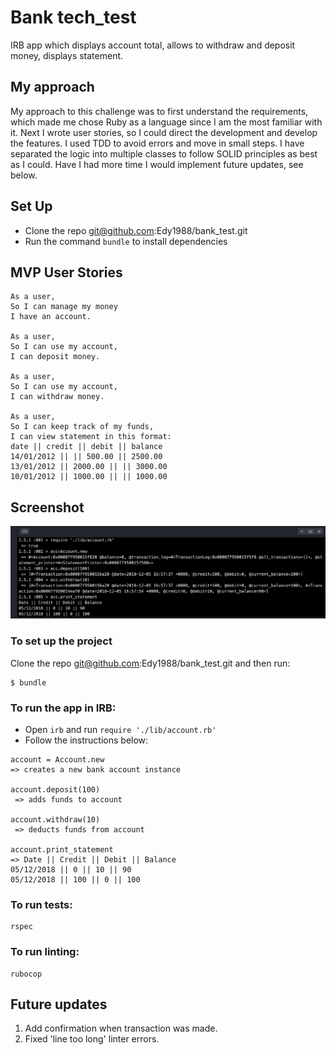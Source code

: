 # Bank tech_test

IRB app which displays account total, allows to withdraw and deposit money, displays statement.

## My approach

My approach to this challenge was to first understand the requirements, which made me chose Ruby as a language since I am the most familiar with it. Next I wrote user stories, so I could direct the development and develop the features.
I used TDD to avoid errors and move in small steps. I have separated the logic into multiple classes to follow SOLID principles as best as I could. Have I had more time I would implement future updates, see below.

## Set Up
- Clone the repo git@github.com:Edy1988/bank_test.git
- Run the command `bundle` to install dependencies

## MVP User Stories

```
As a user,
So I can manage my money
I have an account.

As a user,
So I can use my account,
I can deposit money.

As a user,
So I can use my account,
I can withdraw money.

As a user,
So I can keep track of my funds,
I can view statement in this format:
date || credit || debit || balance
14/01/2012 || || 500.00 || 2500.00
13/01/2012 || 2000.00 || || 3000.00
10/01/2012 || 1000.00 || || 1000.00

```

## Screenshot

![screenshot](example.png)


### To set up the project

Clone the repo git@github.com:Edy1988/bank_test.git
and then run:

```
$ bundle
```

### To run the app in IRB:

* Open `irb` and run `require './lib/account.rb'`
*  Follow the instructions below:
```
account = Account.new
=> creates a new bank account instance

account.deposit(100)
 => adds funds to account

account.withdraw(10)
 => deducts funds from account

account.print_statement
=> Date || Credit || Debit || Balance
05/12/2018 || 0 || 10 || 90
05/12/2018 || 100 || 0 || 100
```
### To run tests:

```
rspec
```

### To run linting:

```
rubocop
```

## Future updates
1. Add confirmation when transaction was made.
2. Fixed 'line too long' linter errors.
